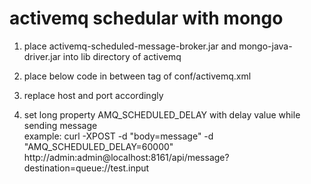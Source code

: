 # activemq schedular with mongo

1. place activemq-scheduled-message-broker.jar and mongo-java-driver.jar into lib directory of activemq

2. place below code in between <broker> tag of conf/activemq.xml
<plugins>
 	<bean xmlns="http://www.springframework.org/schema/beans" class="org.apache.activemq.broker.scheduler.mongo.MongoScheduledBroker" init-method="start" destroy-method="stop">
 		<!-- mongo host -->
 		<constructor-arg value="127.0.0.1" />
 		<!-- mongo port -->
 		<constructor-arg value="27017" />
 		<!-- mongo activemq database -->
 		<constructor-arg value="activemq-broker" />
 		<constructor-arg>
 			<map>
 				<entry key="connectionsPerHost" value="200"></entry>
 				<entry key="minConnectionsPerHost" value="10"></entry>
 			</map>
 		</constructor-arg>
 	</bean>
 </plugins>
 
3. replace host and port accordingly

4. set long property AMQ_SCHEDULED_DELAY with delay value while sending message <br/>
example:
curl -XPOST -d "body=message" -d "AMQ_SCHEDULED_DELAY=60000" http://admin:admin@localhost:8161/api/message?destination=queue://test.input
